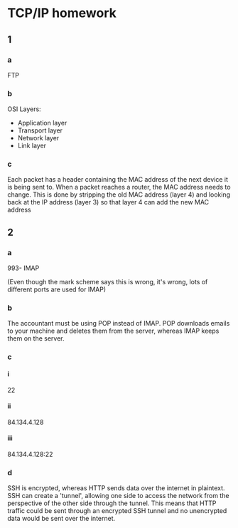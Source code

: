 # TCP/IP homework

## 1

### a

FTP

### b

OSI Layers:

- Application layer
- Transport layer
- Network layer
- Link layer

### c

Each packet has a header containing the MAC address of the next device it is
being sent to. When a packet reaches a router, the MAC address needs to change.
This is done by stripping the old MAC address (layer 4) and looking back at the
IP address (layer 3) so that layer 4 can add the new MAC address

## 2

### a

993- IMAP

(Even though the mark scheme says this is wrong, it's wrong, lots of different
ports are used for IMAP)

### b

The accountant must be using POP instead of IMAP. POP downloads emails to your
machine and deletes them from the server, whereas IMAP keeps them on the server.

### c

#### i

22

#### ii

84.134.4.128

#### iii

84.134.4.128:22

### d

SSH is encrypted, whereas HTTP sends data over the internet in plaintext. SSH
can create a 'tunnel', allowing one side to access the network from the
perspective of the other side through the tunnel. This means that HTTP traffic
could be sent through an encrypted SSH tunnel and no unencrypted data would be
sent over the internet.

